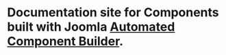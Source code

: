 # Documentation site for Components built with Joomla [Automated Component Builder](https://www.vdm.io/joomla-component-builder).
